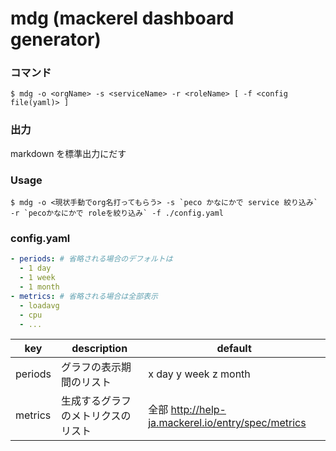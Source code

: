 # mdg (mackerel dashboard generator)

### コマンド

```
$ mdg -o <orgName> -s <serviceName> -r <roleName> [ -f <config file(yaml)> ]
```

### 出力

markdown を標準出力にだす

### Usage

```
$ mdg -o <現状手動でorg名打ってもらう> -s `peco かなにかで service 絞り込み` -r `pecoかなにかで roleを絞り込み` -f ./config.yaml
```

### config.yaml

```yaml
- periods: # 省略される場合のデフォルトは
  - 1 day
  - 1 week
  - 1 month
- metrics: # 省略される場合は全部表示
  - loadavg
  - cpu
  - ...
```

|key    |description                       |default             |
|-------|----------------------------------|--------------------|
|periods|グラフの表示期間のリスト          |x day y week z month|
|metrics|生成するグラフのメトリクスのリスト|全部 http://help-ja.mackerel.io/entry/spec/metrics |
